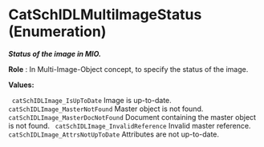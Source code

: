 # CatSchIDLMultiImageStatus (Enumeration)

**_Status of the image in MIO._**

**Role** : In Multi-Image-Object concept, to specify the status of the image.

**Values:**

` catSchIDLImage_IsUpToDate`      Image is up-to-date.
` catSchIDLImage_MasterNotFound`      Master object is not found.
` catSchIDLImage_MasterDocNotFound`      Document containing the master object is not found.
` catSchIDLImage_InvalidReference`      Invalid master reference.
` catSchIDLImage_AttrsNotUpToDate`      Attributes are not up-to-date.